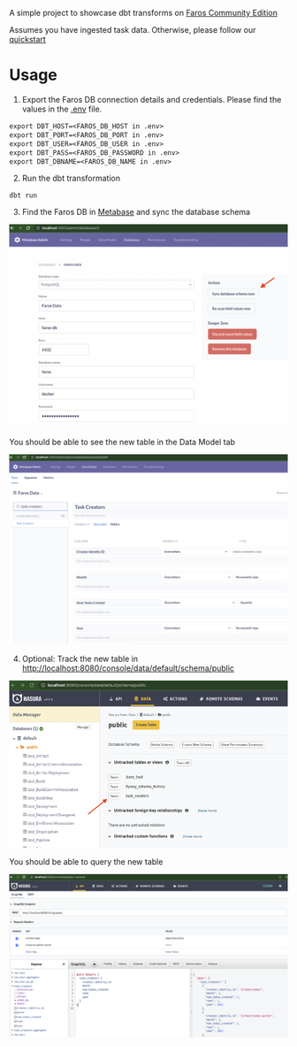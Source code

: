 A simple project to showcase dbt transforms on [Faros Community Edition](https://github.com/faros-ai/faros-community-edition)

Assumes you have ingested task data. Otherwise, please follow our [quickstart](https://community.faros.ai/docs/quickstart)

# Usage

1. Export the Faros DB connection details and credentials. Please find the values in the [.env](https://github.com/faros-ai/faros-community-edition/blob/main/.env) file.

```
export DBT_HOST=<FAROS_DB_HOST in .env>
export DBT_PORT=<FAROS_DB_PORT in .env>
export DBT_USER=<FAROS_DB_USER in .env>
export DBT_PASS=<FAROS_DB_PASSWORD in .env>
export DBT_DBNAME=<FAROS_DB_NAME in .env>
```

2. Run the dbt transformation

```
dbt run
```

3. Find the Faros DB in [Metabase](http://localhost:3000/admin/databases) and sync the database schema

![Syncing the db schema](img/metabase-sync-db-schema.png)

You should be able to see the new table in the Data Model tab

![New table](img/metabase-new-table.png)

4. Optional: Track the new table in [http://localhost:8080/console/data/default/schema/public](Hasura)

![Tracking the new table](img/hasura-track-table.png)

You should be able to query the new table

![Querying the new table](img/hasura-query-new-table.png)